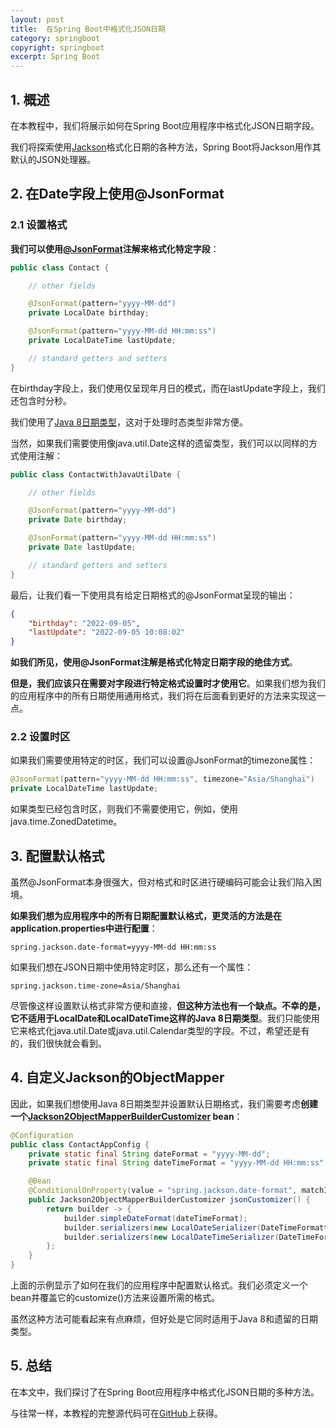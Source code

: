 ```yaml
---
layout: post
title:  在Spring Boot中格式化JSON日期
category: springboot
copyright: springboot
excerpt: Spring Boot
---
```


## 1. 概述

在本教程中，我们将展示如何在Spring Boot应用程序中格式化JSON日期字段。

我们将探索使用[Jackson](https://www.baeldung.com/jackson)格式化日期的各种方法，Spring Boot将Jackson用作其默认的JSON处理器。

## 2. 在Date字段上使用@JsonFormat

### 2.1 设置格式

**我们可以使用[@JsonFormat](https://www.baeldung.com/jackson-jsonformat)注解来格式化特定字段**：

```java
public class Contact {

    // other fields

    @JsonFormat(pattern="yyyy-MM-dd")
    private LocalDate birthday;

    @JsonFormat(pattern="yyyy-MM-dd HH:mm:ss")
    private LocalDateTime lastUpdate;

    // standard getters and setters
}
```

在birthday字段上，我们使用仅呈现年月日的模式，而在lastUpdate字段上，我们还包含时分秒。

我们使用了[Java 8日期类型](https://www.baeldung.com/java-8-date-time-intro)，这对于处理时态类型非常方便。

当然，如果我们需要使用像java.util.Date这样的遗留类型，我们可以以同样的方式使用注解：

```java
public class ContactWithJavaUtilDate {

    // other fields

    @JsonFormat(pattern="yyyy-MM-dd")
    private Date birthday;

    @JsonFormat(pattern="yyyy-MM-dd HH:mm:ss")
    private Date lastUpdate;

    // standard getters and setters
}
```

最后，让我们看一下使用具有给定日期格式的@JsonFormat呈现的输出：

```json
{
    "birthday": "2022-09-05",
    "lastUpdate": "2022-09-05 10:08:02"
}
```

**如我们所见，使用@JsonFormat注解是格式化特定日期字段的绝佳方式**。

**但是，我们应该只在需要对字段进行特定格式设置时才使用它**。如果我们想为我们的应用程序中的所有日期使用通用格式，我们将在后面看到更好的方法来实现这一点。

### 2.2 设置时区

如果我们需要使用特定的时区，我们可以设置@JsonFormat的timezone属性：

```java
@JsonFormat(pattern="yyyy-MM-dd HH:mm:ss", timezone="Asia/Shanghai")
private LocalDateTime lastUpdate;
```

如果类型已经包含时区，则我们不需要使用它，例如，使用java.time.ZonedDatetime。

## 3. 配置默认格式

虽然@JsonFormat本身很强大，但对格式和时区进行硬编码可能会让我们陷入困境。

**如果我们想为应用程序中的所有日期配置默认格式，更灵活的方法是在application.properties中进行配置**：

```properties
spring.jackson.date-format=yyyy-MM-dd HH:mm:ss
```

如果我们想在JSON日期中使用特定时区，那么还有一个属性：

```properties
spring.jackson.time-zone=Asia/Shanghai
```

尽管像这样设置默认格式非常方便和直接，**但这种方法也有一个缺点。不幸的是，它不适用于LocalDate和LocalDateTime这样的Java 8日期类型**。我们只能使用它来格式化java.util.Date或java.util.Calendar类型的字段。不过，希望还是有的，我们很快就会看到。

## 4. 自定义Jackson的ObjectMapper

因此，如果我们想使用Java 8日期类型并设置默认日期格式，我们需要考虑**创建一个[Jackson2ObjectMapperBuilderCustomizer](https://docs.spring.io/spring-boot/docs/current/api/org/springframework/boot/autoconfigure/jackson/Jackson2ObjectMapperBuilderCustomizer.html) bean**：

```java
@Configuration
public class ContactAppConfig {
    private static final String dateFormat = "yyyy-MM-dd";
    private static final String dateTimeFormat = "yyyy-MM-dd HH:mm:ss";

    @Bean
    @ConditionalOnProperty(value = "spring.jackson.date-format", matchIfMissing = true, havingValue = "none")
    public Jackson2ObjectMapperBuilderCustomizer jsonCustomizer() {
        return builder -> {
            builder.simpleDateFormat(dateTimeFormat);
            builder.serializers(new LocalDateSerializer(DateTimeFormatter.ofPattern(dateFormat)));
            builder.serializers(new LocalDateTimeSerializer(DateTimeFormatter.ofPattern(dateTimeFormat)));
        };
    }
}
```

上面的示例显示了如何在我们的应用程序中配置默认格式。我们必须定义一个bean并覆盖它的customize()方法来设置所需的格式。

虽然这种方法可能看起来有点麻烦，但好处是它同时适用于Java 8和遗留的日期类型。

## 5. 总结

在本文中，我们探讨了在Spring Boot应用程序中格式化JSON日期的多种方法。

与往常一样，本教程的完整源代码可在[GitHub](https://github.com/tuyucheng7/taketoday-tutorial4j/tree/master/spring-boot-modules/spring-boot-data-1)上获得。